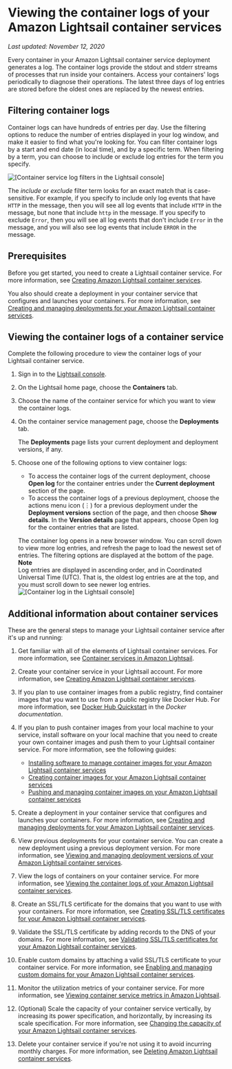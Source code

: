 # Viewing the container logs of your Amazon Lightsail container services<a name="amazon-lightsail-viewing-container-service-container-logs"></a>

 *Last updated: November 12, 2020* 

Every container in your Amazon Lightsail container service deployment generates a log\. The container logs provide the stdout and stderr streams of processes that run inside your containers\. Access your containers' logs periodically to diagnose their operations\. The latest three days of log entries are stored before the oldest ones are replaced by the newest entries\.

## Filtering container logs<a name="filtering-log"></a>

Container logs can have hundreds of entries per day\. Use the filtering options to reduce the number of entries displayed in your log window, and make it easier to find what you're looking for\. You can filter container logs by a start and end date \(in local time\), and by a specific term\. When filtering by a term, you can choose to include or exclude log entries for the term you specify\.

![\[Container service log filters in the Lightsail console\]](https://d9yljz1nd5001.cloudfront.net/en_us/a7664053563006144d6133a21b463972/images/container-service-container-log-filter.png)

The *include* or *exclude* filter term looks for an exact match that is case\-sensitive\. For example, if you specify to include only log events that have `HTTP` in the message, then you will see all log events that include `HTTP` in the message, but none that include `http` in the message\. If you specify to exclude `Error`, then you will see all log events that don't include `Error` in the message, and you will also see log events that include `ERROR` in the message\.

## Prerequisites<a name="view-contgainer-logs-prerequisites"></a>

Before you get started, you need to create a Lightsail container service\. For more information, see [Creating Amazon Lightsail container services](amazon-lightsail-creating-container-services.md)\.

You also should create a deployment in your container service that configures and launches your containers\. For more information, see [Creating and managing deployments for your Amazon Lightsail container services](amazon-lightsail-container-services-deployments.md)\.

## Viewing the container logs of a container service<a name="view-contgainer-logs"></a>

Complete the following procedure to view the container logs of your Lightsail container service\.

1. Sign in to the [Lightsail console](https://lightsail.aws.amazon.com/)\.

1. On the Lightsail home page, choose the **Containers** tab\.

1. Choose the name of the container service for which you want to view the container logs\.

1. On the container service management page, choose the **Deployments** tab\.

   The **Deployments** page lists your current deployment and deployment versions, if any\.

1. Choose one of the following options to view container logs:
   + To access the container logs of the current deployment, choose **Open log** for the container entries under the **Current deployment** section of the page\.
   + To access the container logs of a previous deployment, choose the actions menu icon \(⋮\) for a previous deployment under the **Deployment versions** section of the page, and then choose **Show details**\. In the **Version details** page that appears, choose Open log for the container entries that are listed\.

   The container log opens in a new browser window\. You can scroll down to view more log entries, and refresh the page to load the newest set of entries\. The filtering options are displayed at the bottom of the page\.
**Note**  
Log entries are displayed in ascending order, and in Coordinated Universal Time \(UTC\)\. That is, the oldest log entries are at the top, and you must scroll down to see newer log entries\.  
![\[Container log in the Lightsail console\]](https://d9yljz1nd5001.cloudfront.net/en_us/a7664053563006144d6133a21b463972/images/container-service-container-log.png)

## Additional information about container services<a name="view-contgainer-logs-additional-info"></a>

These are the general steps to manage your Lightsail container service after it's up and running:

1. Get familiar with all of the elements of Lightsail container services\. For more information, see [Container services in Amazon Lightsail](amazon-lightsail-container-services.md)\.

1. Create your container service in your Lightsail account\. For more information, see [Creating Amazon Lightsail container services](amazon-lightsail-creating-container-services.md)\.

1. If you plan to use container images from a public registry, find container images that you want to use from a public registry like Docker Hub\. For more information, see [Docker Hub Quickstart](https://docs.docker.com/docker-hub/) in the *Docker documentation*\.

1. If you plan to push container images from your local machine to your service, install software on your local machine that you need to create your own container images and push them to your Lightsail container service\. For more information, see the following guides:
   + [Installing software to manage container images for your Amazon Lightsail container services](amazon-lightsail-install-software.md)
   + [Creating container images for your Amazon Lightsail container services](amazon-lightsail-creating-container-images.md)
   + [Pushing and managing container images on your Amazon Lightsail container services](amazon-lightsail-pushing-container-images.md)

1. Create a deployment in your container service that configures and launches your containers\. For more information, see [Creating and managing deployments for your Amazon Lightsail container services](amazon-lightsail-container-services-deployments.md)\.

1. View previous deployments for your container service\. You can create a new deployment using a previous deployment version\. For more information, see [Viewing and managing deployment versions of your Amazon Lightsail container services](amazon-lightsail-container-services-deployment-versions.md)\.

1. View the logs of containers on your container service\. For more information, see [Viewing the container logs of your Amazon Lightsail container services](#amazon-lightsail-viewing-container-service-container-logs)\.

1. Create an SSL/TLS certificate for the domains that you want to use with your containers\. For more information, see [Creating SSL/TLS certificates for your Amazon Lightsail container services](amazon-lightsail-creating-container-services-certificates.md)\.

1. Validate the SSL/TLS certificate by adding records to the DNS of your domains\. For more information, see [Validating SSL/TLS certificates for your Amazon Lightsail container services](amazon-lightsail-validating-container-services-certificates.md)\.

1. Enable custom domains by attaching a valid SSL/TLS certificate to your container service\. For more information, see [Enabling and managing custom domains for your Amazon Lightsail container services](amazon-lightsail-enabling-container-services-custom-domains.md)\.

1. Monitor the utilization metrics of your container service\. For more information, see [Viewing container service metrics in Amazon Lightsail](amazon-lightsail-viewing-container-services-metrics.md)\.

1. \(Optional\) Scale the capacity of your container service vertically, by increasing its power specification, and horizontally, by increasing its scale specification\. For more information, see [Changing the capacity of your Amazon Lightsail container services](amazon-lightsail-changing-container-service-capacity.md)\.

1. Delete your container service if you're not using it to avoid incurring monthly charges\. For more information, see [Deleting Amazon Lightsail container services](amazon-lightsail-deleting-container-services.md)\.